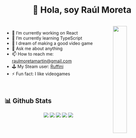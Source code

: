 <h1 align="center">
 👋 Hola, soy Raúl Moreta
</h1>

</br>

<img align="right" width=30% height=30% src="https://media.giphy.com/media/ao9DUiTKH60XS/giphy.gif">
<ul>
<li>🔭 I’m currently working on React</li>
<li>🌱 I’m currently learning TypeScript</li>
<li>💭 I dream of making a good video game</li>
<li>💬 Ask me about anything</li>
<li>📫 How to reach me: <a href="mailto:raulmoretamartin@gmail.com">raulmoretamartin@gmail.com</a></li>
<li>🕹 My Steam user: <a href="https://steamcommunity.com/id/lordralph">Ruffini</a></li>
<li>⚡ Fun fact: I like videogames </li>
</ul>

</br>

<h2> 📊 Github Stats</h2>
<div align="center">
  <img src="http://github-profile-summary-cards.vercel.app/api/cards/profile-details?username=TheLordRalph&theme=gruvbox">
  <img src="http://github-profile-summary-cards.vercel.app/api/cards/repos-per-language?username=TheLordRalph&theme=gruvbox">
  <img src="http://github-profile-summary-cards.vercel.app/api/cards/most-commit-language?username=TheLordRalph&theme=gruvbox">
  <img src="http://github-profile-summary-cards.vercel.app/api/cards/stats?username=TheLordRalph&theme=gruvbox">
  <img src="http://github-profile-summary-cards.vercel.app/api/cards/productive-time?username=TheLordRalph&theme=gruvbox&utcOffset=8">
</div>
